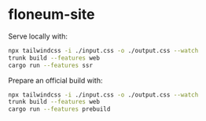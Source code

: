 # floneum-site

Serve locally with:
```sh
npx tailwindcss -i ./input.css -o ./output.css --watch
trunk build --features web
cargo run --features ssr
```

Prepare an official build with:
```sh
npx tailwindcss -i ./input.css -o ./output.css --watch
trunk build --features web
cargo run --features prebuild
```
